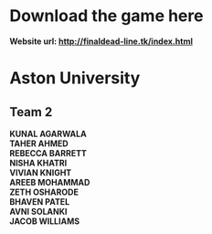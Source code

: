 # Download the game here
<b> Website url: http://finaldead-line.tk/index.html <br/>

# Aston University

## Team 2

KUNAL AGARWALA <br/>
TAHER AHMED <br/>
REBECCA BARRETT <br/>
NISHA KHATRI <br/>
VIVIAN KNIGHT <br/>
AREEB MOHAMMAD <br/>
ZETH OSHARODE <br/>
BHAVEN PATEL <br/>
AVNI SOLANKI <br/>
JACOB WILLIAMS <br/>
